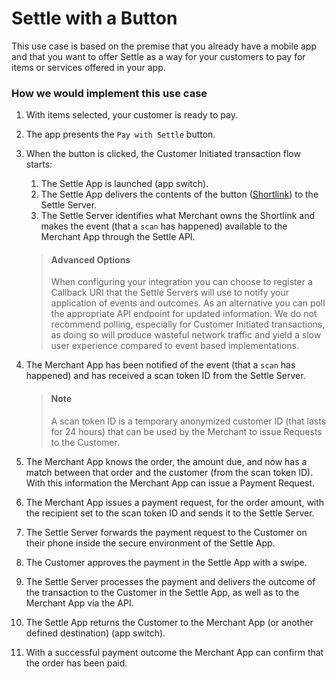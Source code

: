 # Settle with a Button

This use case is based on the premise that you already have a mobile app and that you want to offer Settle as a way for your customers to pay for items or services offered in your app.

### How we would implement this use case

1. With items selected, your customer is ready to pay.
2. The app presents the `Pay with Settle` button.
3. When the button is clicked, the Customer Initiated transaction flow starts:
    1. The Settle App is launched (app switch).
    2. The Settle App delivers the contents of the button ([Shortlink](./ZG9jOjM0ODE0NTkz-short-links)) to the Settle Server.
    3. The Settle Server identifies what Merchant owns the Shortlink and makes the event (that a `scan` has happened) available to the Merchant App through the Settle API.

    > #### Advanced Options
    >
    > When configuring your integration you can choose to register a Callback URI that the Settle Servers will use to notify your application of events and outcomes. As an alternative you can poll the appropriate API endpoint for updated information. We do not recommend polling, especially for Customer Initiated transactions, as doing so will produce wasteful network traffic and yield a slow user experience compared to event based implementations.

4. The Merchant App has been notified of the event (that a `scan` has happened) and has received a scan token ID from the Settle Server.

    > #### Note
    >
    > A scan token ID is a temporary anonymized customer ID (that lasts for 24 hours) that can be used by the Merchant to issue Requests to the Customer.

5. The Merchant App knows the order, the amount due, and now has a match between that order and the customer (from the scan token ID). With this information the Merchant App can issue a Payment Request.
6. The Merchant App issues a payment request, for the order amount, with the recipient set to the scan token ID and sends it to the Settle Server.
7. The Settle Server forwards the payment request to the Customer on their phone inside the secure environment of the Settle App.
8. The Customer approves the payment in the Settle App with a swipe.
9. The Settle Server processes the payment and delivers the outcome of the transaction to the Customer in the Settle App, as well as to the Merchant App via the API.
10. The Settle App returns the Customer to the Merchant App (or another defined destination) (app switch).
11. With a successful payment outcome the Merchant App can confirm that the order has been paid.
